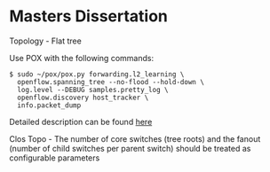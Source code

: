 # Masters Dissertation

Topology - Flat tree

Use POX with the following commands:

```
$ sudo ~/pox/pox.py forwarding.l2_learning \
  openflow.spanning_tree --no-flood --hold-down \
  log.level --DEBUG samples.pretty_log \
  openflow.discovery host_tracker \
  info.packet_dump 
```

Detailed description can be found [here](http://www.brianlinkletter.com/using-pox-components-to-create-a-software-defined-networking-application/#fn2-3488) 

Clos Topo - The number of core switches (tree roots) and the fanout (number of child switches per parent
switch) should be treated as configurable parameters